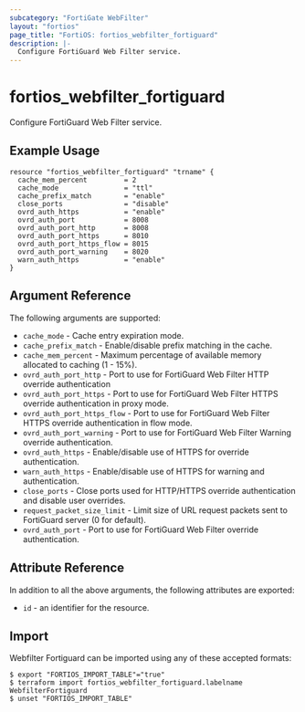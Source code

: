 ```yaml
---
subcategory: "FortiGate WebFilter"
layout: "fortios"
page_title: "FortiOS: fortios_webfilter_fortiguard"
description: |-
  Configure FortiGuard Web Filter service.
---
```


# fortios_webfilter_fortiguard
Configure FortiGuard Web Filter service.

## Example Usage

```hcl
resource "fortios_webfilter_fortiguard" "trname" {
  cache_mem_percent         = 2
  cache_mode                = "ttl"
  cache_prefix_match        = "enable"
  close_ports               = "disable"
  ovrd_auth_https           = "enable"
  ovrd_auth_port            = 8008
  ovrd_auth_port_http       = 8008
  ovrd_auth_port_https      = 8010
  ovrd_auth_port_https_flow = 8015
  ovrd_auth_port_warning    = 8020
  warn_auth_https           = "enable"
}
```

## Argument Reference

The following arguments are supported:

* `cache_mode` - Cache entry expiration mode.
* `cache_prefix_match` - Enable/disable prefix matching in the cache.
* `cache_mem_percent` - Maximum percentage of available memory allocated to caching (1 - 15%).
* `ovrd_auth_port_http` - Port to use for FortiGuard Web Filter HTTP override authentication
* `ovrd_auth_port_https` - Port to use for FortiGuard Web Filter HTTPS override authentication in proxy mode.
* `ovrd_auth_port_https_flow` - Port to use for FortiGuard Web Filter HTTPS override authentication in flow mode.
* `ovrd_auth_port_warning` - Port to use for FortiGuard Web Filter Warning override authentication.
* `ovrd_auth_https` - Enable/disable use of HTTPS for override authentication.
* `warn_auth_https` - Enable/disable use of HTTPS for warning and authentication.
* `close_ports` - Close ports used for HTTP/HTTPS override authentication and disable user overrides.
* `request_packet_size_limit` - Limit size of URL request packets sent to FortiGuard server (0 for default).
* `ovrd_auth_port` - Port to use for FortiGuard Web Filter override authentication.


## Attribute Reference

In addition to all the above arguments, the following attributes are exported:
* `id` - an identifier for the resource.

## Import

Webfilter Fortiguard can be imported using any of these accepted formats:
```
$ export "FORTIOS_IMPORT_TABLE"="true"
$ terraform import fortios_webfilter_fortiguard.labelname WebfilterFortiguard
$ unset "FORTIOS_IMPORT_TABLE"
```
